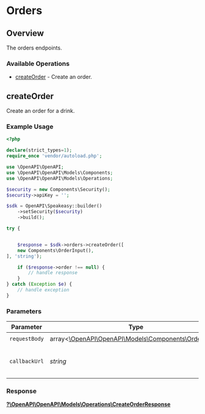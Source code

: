 # Orders


## Overview

The orders endpoints.

### Available Operations

* [createOrder](#createorder) - Create an order.

## createOrder

Create an order for a drink.

### Example Usage

```php
<?php

declare(strict_types=1);
require_once 'vendor/autoload.php';

use \OpenAPI\OpenAPI;
use \OpenAPI\OpenAPI\Models\Components;
use \OpenAPI\OpenAPI\Models\Operations;

$security = new Components\Security();
$security->apiKey = '';

$sdk = OpenAPI\Speakeasy::builder()
    ->setSecurity($security)
    ->build();

try {


    $response = $sdk->orders->createOrder([
    new Components\OrderInput(),
], 'string');

    if ($response->order !== null) {
        // handle response
    }
} catch (Exception $e) {
    // handle exception
}
```

### Parameters

| Parameter                                                                                     | Type                                                                                          | Required                                                                                      | Description                                                                                   |
| --------------------------------------------------------------------------------------------- | --------------------------------------------------------------------------------------------- | --------------------------------------------------------------------------------------------- | --------------------------------------------------------------------------------------------- |
| `requestBody`                                                                                 | array<[\OpenAPI\OpenAPI\Models\Components\OrderInput](../../Models/Components/OrderInput.md)> | :heavy_check_mark:                                                                            | N/A                                                                                           |
| `callbackUrl`                                                                                 | *string*                                                                                      | :heavy_minus_sign:                                                                            | The url to call when the order is updated.                                                    |


### Response

**[?\OpenAPI\OpenAPI\Models\Operations\CreateOrderResponse](../../Models/Operations/CreateOrderResponse.md)**

